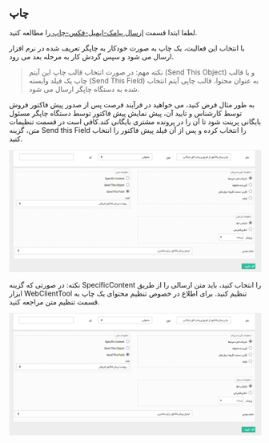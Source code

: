 ﻿## چاپ

لطفا ابتدا قسمت   <a href="file%3A%2F%2F%2FC%3A%5CUsers%5CH.abasi%5CDesktop%5Chelp%5Cmd%20help%5CSettings%5CPersonalization-crm%5COverview%5CProcess-design%5CCreate-a-work-cycle%5CActivity%5CSend%20SMS%2C%20email%5CSend%20SMS%2C%20email.md" target="_blank">ارسال پیامک-ایمیل-فکس-چاپ </a>را مطالعه کنید.

با انتخاب این فعالیت، یک چاپ به صورت خودکار به چاپگر تعریف شده در نرم افزار ارسال می شود و سپس گردش کار به مرحله بعد می رود.

> نکته مهم: در صورت انتخاب قالب چاپ این آیتم (Send This Object) و یا قالب چاپ یک فیلد وابسته (Send This Field) به عنوان محتوا، قالب چاپی آیتم انتخاب شده به دستگاه چاپگر ارسال می شود.

به طور مثال فرض کنید، می خواهید در فرآیند فرصت پس از صدور پیش فاکتور فروش توسط کارشناس و تایید آن، پیش نمایش پیش فاکتور توسط دستگاه چاپگر مسئول بایگانی پرینت شود تا آن را در پرونده مشتری بایگانی کند.کافی است در قسمت تنظیمات متن، گزینه Send this  Field را انتخاب کرده و پس از آن فیلد پیش فاکتور را انتخاب کنید.

![](SendPrint2.png)

نکته: در صورتی که گزینه SpecificContent را انتخاب کنید، باید متن ارسالی را از طریق ابزار WebClientTool تنظیم کنید. برای اطلاع در خصوص تنظیم محتوای یک چاپ به قسمت تنظیم متن مراجعه کنید.

![](SendPrint2.png)
